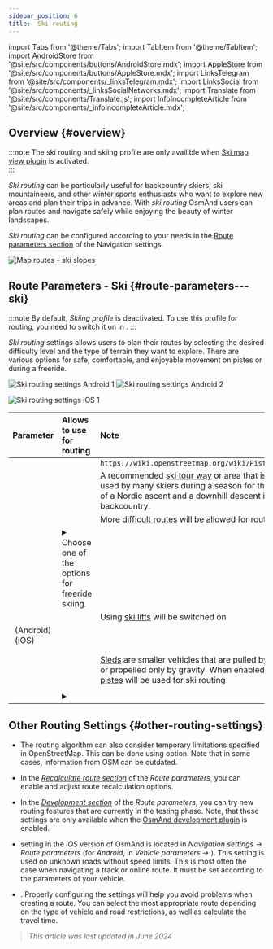 ```yaml
---
sidebar_position: 6
title:  Ski routing
---
```


import Tabs from '@theme/Tabs';
import TabItem from '@theme/TabItem';
import AndroidStore from '@site/src/components/buttons/AndroidStore.mdx';
import AppleStore from '@site/src/components/buttons/AppleStore.mdx';
import LinksTelegram from '@site/src/components/_linksTelegram.mdx';
import LinksSocial from '@site/src/components/_linksSocialNetworks.mdx';
import Translate from '@site/src/components/Translate.js';
import InfoIncompleteArticle from '@site/src/components/_infoIncompleteArticle.mdx';


## Overview {#overview}

:::note
The ski routing and skiing profile are only availible when [Ski map view plugin](../../plugins/ski-maps.md) is activated.  
:::

*Ski routing* can be particularly useful for backcountry skiers, ski mountaineers, and other winter sports enthusiasts who want to explore new areas and plan their trips in advance. With *ski routing* OsmAnd users can plan routes and navigate safely while enjoying the beauty of winter landscapes.  

*Ski routing* can be configured according to your needs in the [Route parameters section](../guidance/navigation-settings.md#route-parameters) of the Navigation settings.  

![Map routes - ski slopes](@site/static/img/navigation/routing/ski_routing_overview.png)


## Route Parameters - Ski {#route-parameters---ski}

:::note
By default, *Skiing profile* is deactivated. To use this profile for routing, you need to switch it on in *<Translate android="true" ids="shared_string_menu,shared_string_settings,application_profiles"/>*.
:::

*Ski routing* settings allows users to plan their routes by selecting the desired difficulty level and the type of terrain they want to explore. There are various options for safe, comfortable, and enjoyable movement on pistes or during a freeride.  

<Tabs groupId="operating-systems">

<TabItem value="android" label="Android">  

![Ski routing settings Android 1](@site/static/img/navigation/routing/skiing_routing_1_andr.png) ![Ski routing settings Android 2](@site/static/img/navigation/routing/skiing_routing_2_andr.png)

</TabItem>

<TabItem value="ios" label="iOS">

![Ski routing settings iOS 1](@site/static/img/navigation/routing/skiing_routing_ios_1.png)

</TabItem>

</Tabs>

| Parameter | Allows to use for routing | Note |
|:------------|:---------------|:---------------|
|*<Translate android="true" ids="routing_attr_allow_skating_only_name"/>* | <Translate android="true" ids="routing_attr_allow_skating_only_description"/> |  `https://wiki.openstreetmap.org/wiki/Piste_Maps#Type`  |
|*<Translate android="true" ids="app_mode_ski_touring"/>* |   <Translate android="true" ids="routing_attr_piste_type_skitour_description"/> | A recommended [ski tour way](https://wiki.openstreetmap.org/wiki/Piste_Maps#Type) or area that is generally used by many skiers during a season for the purpose of a Nordic ascent and a downhill descent in the backcountry. |
|*<Translate android="true" ids="routing_attr_allow_advanced_name"/>* |  <Translate android="true" ids="routing_attr_allow_advanced_description"/>  | More [difficult routes](https://wiki.openstreetmap.org/wiki/Piste_Maps#Difficulty) will be allowed for routing. |
|*<Translate android="true" ids="routing_attr_freeride_policy_name"/>* |   <details><summary> Choose one of the options for freeride skiing.  </summary>![Off piste Android](@site/static/img/navigation/routing/offpiste_android.png) </details> |   |
|*<Translate android="true" ids="routing_attr_piste_type_downhill_name"/>* |  <Translate android="true" ids="routing_attr_piste_type_downhill_description"/> | Using [ski lifts](https://wiki.openstreetmap.org/wiki/Piste_Maps#Ski_lifts) will be switched on |
|*<Translate android="true" ids="routing_attr_piste_type_nordic_name"/>*&nbsp;(Android) *<Translate ios="true" ids="routeInfo_piste_type_name"/>*&nbsp;(iOS) |   <Translate android="true" ids="routing_attr_piste_type_nordic_description"/>|  |
|*<Translate android="true" ids="routing_attr_allow_classic_only_name"/>* |   <Translate android="true" ids="routing_attr_allow_classic_only_description"/>|  |
|*<Translate android="true" ids="routing_attr_allow_expert_name"/>* |   <Translate android="true" ids="routing_attr_allow_expert_description"/>|  |
|*<Translate android="true" ids="routing_attr_piste_type_sled_name"/>* |  <Translate android="true" ids="routing_attr_piste_type_sled_description"/> | [Sleds](https://wiki.openstreetmap.org/wiki/Piste_Maps#Type) are smaller vehicles that are pulled by a human or propelled only by gravity. When enabled, [sledding pistes](https://wiki.openstreetmap.org/wiki/Piste_Maps#Type) will be used for ski routing |
|*<Translate android="true" ids="routing_attr_allow_intermediate_name"/>* |   <Translate android="true" ids="routing_attr_allow_intermediate_description"/>|  |
|*<Translate android="true" ids="routing_attr_difficulty_preference_name"/>* |  <details><summary>  <Translate android="true" ids="routing_attr_difficulty_preference_description"/> </summary>![Off piste Android](@site/static/img/navigation/routing/offpiste_android.png) </details> |  |


## Other Routing Settings {#other-routing-settings}

- The routing algorithm can also consider temporary limitations specified in OpenStreetMap. This can be done using *[<Translate android="true" ids="temporary_conditional_routing"/>](../routing/osmand-routing.md#consider-temporary-limitations)* option. Note that in some cases, information from OSM can be outdated.  

- In the [*Recalculate route section*](../../navigation/guidance/navigation-settings.md#recalculate-route) of the *Route parameters*, you can enable and adjust route recalculation options.

- In the [*Development section*](../guidance/navigation-settings.md#development-settings) of the *Route parameters*, you can try new routing features that are currently in the testing phase. Note, that these settings are only available when the [OsmAnd development plugin](../../plugins/development.md) is enabled.

- *[<Translate ios="true" ids="road_speeds"/>](../guidance/navigation-settings.md#road-speeds)* setting in the *iOS* version of OsmAnd is located in *Navigation settings → Route parameters* (for *Android*, in *Vehicle parameters → [<Translate android="true" ids="default_speed_setting_title"/>](../guidance/navigation-settings.md#default-speed--road-speeds)*). This setting is used on unknown roads without speed limits. This is most often the case when navigating a track or online route. It must be set according to the parameters of your vehicle.

- *[<Translate ios="true" ids="vehicle_parameters"/>](../guidance/navigation-settings.md#vehicle-parameters)*. Properly configuring the settings will help you avoid problems when creating a route. You can select the most appropriate route depending on the type of vehicle and road restrictions, as well as calculate the travel time.

> *This article was last updated in June 2024*

